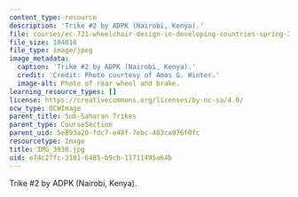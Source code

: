 ```yaml
---
content_type: resource
description: 'Trike #2 by ADPK (Nairobi, Kenya).'
file: courses/ec-721-wheelchair-design-in-developing-countries-spring-2009/e74c27fc31016485b9cb11711495a64b_IMG_3930.jpg
file_size: 104018
file_type: image/jpeg
image_metadata:
  caption: 'Trike #2 by ADPK (Nairobi, Kenya).'
  credit: 'Credit: Photo courtesy of Amos G. Winter.'
  image-alt: Photo of rear wheel and brake.
learning_resource_types: []
license: https://creativecommons.org/licenses/by-nc-sa/4.0/
ocw_type: OCWImage
parent_title: Sub-Saharan Trikes
parent_type: CourseSection
parent_uid: 5e893a20-fdc7-e48f-7ebc-483ca976f0fc
resourcetype: Image
title: IMG_3930.jpg
uid: e74c27fc-3101-6485-b9cb-11711495a64b
---
```

Trike #2 by ADPK (Nairobi, Kenya).
